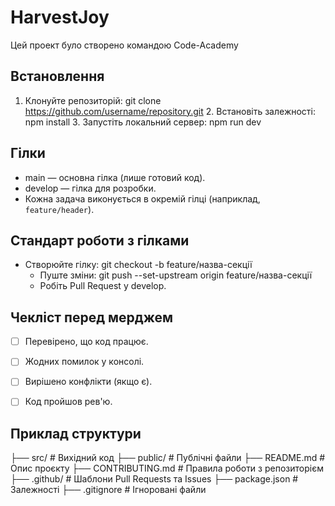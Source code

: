 # HarvestJoy
Цей проект було створено командою Code-Academy

## Встановлення
1. Клонуйте репозиторій:
     git clone https://github.com/username/repository.git
   2. Встановіть залежності:
     npm install
   3. Запустіть локальний сервер:
     npm run dev
   
## Гілки
- main — основна гілка (лише готовий код).
- develop — гілка для розробки.
- Кожна задача виконується в окремій гілці (наприклад, `feature/header`).

## Стандарт роботи з гілками
- Створюйте гілку:
   git checkout -b feature/назва-секції
  - Пуште зміни:
   git push --set-upstream origin feature/назва-секції
  - Робіть Pull Request у develop.

## Чекліст перед мерджем
- [ ] Перевірено, що код працює.
- [ ] Жодних помилок у консолі.
- [ ] Вирішено конфлікти (якщо є).
- [ ] Код пройшов рев'ю.


## Приклад структури
├── src/                # Вихідний код
├── public/             # Публічні файли
├── README.md           # Опис проєкту
├── CONTRIBUTING.md     # Правила роботи з репозиторієм
├── .github/            # Шаблони Pull Requests та Issues
├── package.json        # Залежності
├── .gitignore          # Ігноровані файли